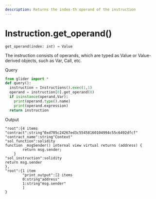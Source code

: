 ```yaml
---
description: Returns the index-th operand of the instruction
---
```


# Instruction.get\_operand()

`get_operand(`_`index: int`_`) → Value`

The instruction consists of operands, which are typed as Value or Value-derived objects, such as Var, Call, etc.&#x20;

Query

```python
from glider import *
def query():
  instruction = Instructions().exec(1,1)
  operand = instruction[0].get_operand(0)
  if isinstance(operand,Var):
    print(operand.type().name)
    print(operand.expression)
  return instruction
```

Output

```solidity
"root":{4 items
"contract":string"0xd705c24267ed3c55458160104994c55c6492dfcf"
"contract_name":string"Context"
"sol_function":solidity
function _msgSender() internal view virtual returns (address) {
        return msg.sender;
    }
"sol_instruction":solidity
return msg.sender
},
"root":{1 item
        "print_output":[2 items
        0:string"address"
        1:string"msg.sender"
        ]
}
```
